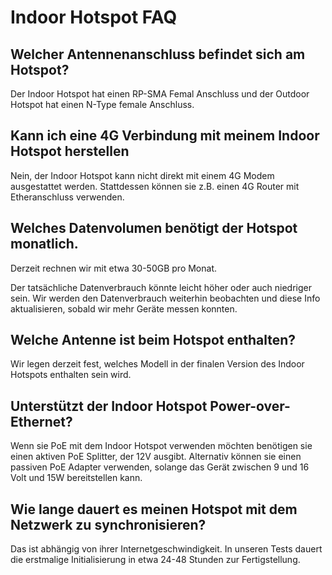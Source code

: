 # Indoor Hotspot FAQ

## Welcher Antennenanschluss befindet sich am Hotspot?

Der Indoor Hotspot hat einen RP-SMA Femal Anschluss und der Outdoor Hotspot hat einen N-Type female Anschluss.

## Kann ich eine 4G Verbindung mit meinem Indoor Hotspot herstellen
Nein, der Indoor Hotspot kann nicht direkt mit einem 4G Modem ausgestattet werden. Stattdessen können sie z.B. einen 4G Router mit Etheranschluss verwenden.

## Welches Datenvolumen benötigt der Hotspot monatlich.

Derzeit rechnen wir mit etwa 30-50GB pro Monat.

Der tatsächliche Datenverbrauch könnte leicht höher oder auch niedriger sein. Wir werden den Datenverbrauch weiterhin beobachten und diese Info aktualisieren, sobald wir mehr Geräte messen konnten.

## Welche Antenne ist beim Hotspot enthalten?

Wir legen derzeit fest, welches Modell in der finalen Version des Indoor Hotspots enthalten sein wird.

## Unterstützt der Indoor Hotspot Power-over-Ethernet?

Wenn sie PoE mit dem Indoor Hotspot verwenden möchten benötigen sie einen aktiven PoE Splitter, der 12V ausgibt. Alternativ können sie einen passiven PoE Adapter verwenden, solange das Gerät zwischen 9 und 16 Volt und 15W bereitstellen kann.

## Wie lange dauert es meinen Hotspot mit dem Netzwerk zu synchronisieren?

Das ist abhängig von ihrer Internetgeschwindigkeit. In unseren Tests dauert die erstmalige Initialisierung in etwa 24-48 Stunden zur Fertigstellung.
